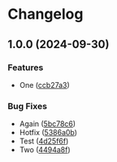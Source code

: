 # Changelog

## 1.0.0 (2024-09-30)


### Features

* One ([ccb27a3](https://github.com/benelan/test/commit/ccb27a3876680a9fa9857dfd01b97340f7e2d4d4))


### Bug Fixes

* Again ([5bc78c6](https://github.com/benelan/test/commit/5bc78c6ef09e9466a14f019607f30e3de8b41ac2))
* Hotfix ([5386a0b](https://github.com/benelan/test/commit/5386a0bbc7de3e142ab1952f73c6da7863edbabc))
* Test ([4d25f6f](https://github.com/benelan/test/commit/4d25f6f4948796d8fcbfb96ab88e4d0c6ace0c09))
* Two ([4494a8f](https://github.com/benelan/test/commit/4494a8f701ec9a95c7dbfc04121b3ffeae6da002))
